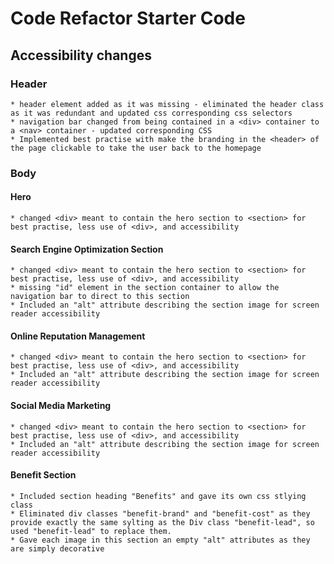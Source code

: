 # Code Refactor Starter Code

## Accessibility changes

 ### Header
    * header element added as it was missing - eliminated the header class as it was redundant and updated css corresponding css selectors
    * navigation bar changed from being contained in a <div> container to a <nav> container - updated corresponding CSS
    * Implemented best practise with make the branding in the <header> of the page clickable to take the user back to the homepage

### Body

#### Hero
    * changed <div> meant to contain the hero section to <section> for best practise, less use of <div>, and accessibility

#### Search Engine Optimization Section
    * changed <div> meant to contain the hero section to <section> for best practise, less use of <div>, and accessibility
    * missing "id" element in the section container to allow the navigation bar to direct to this section
    * Included an "alt" attribute describing the section image for screen reader accessibility

#### Online Reputation Management
    * changed <div> meant to contain the hero section to <section> for best practise, less use of <div>, and accessibility
    * Included an "alt" attribute describing the section image for screen reader accessibility

#### Social Media Marketing
    * changed <div> meant to contain the hero section to <section> for best practise, less use of <div>, and accessibility
    * Included an "alt" attribute describing the section image for screen reader accessibility

#### Benefit Section
    * Included section heading "Benefits" and gave its own css stlying class
    * Eliminated div classes "benefit-brand" and "benefit-cost" as they provide exactly the same sylting as the Div class "benefit-lead", so used "benefit-lead" to replace them.
    * Gave each image in this section an empty "alt" attributes as they are simply decorative

